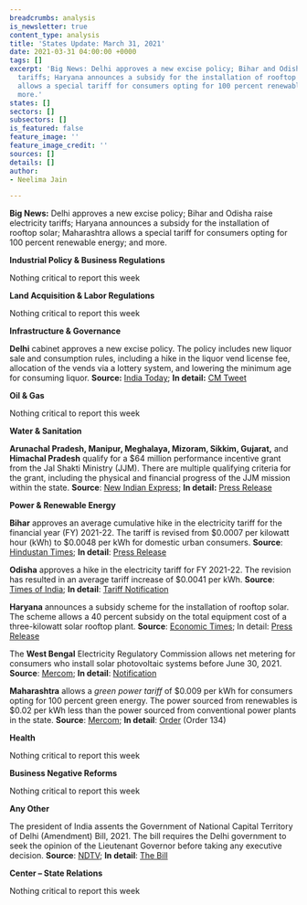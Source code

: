 ```yaml
---
breadcrumbs: analysis
is_newsletter: true
content_type: analysis
title: 'States Update: March 31, 2021'
date: 2021-03-31 04:00:00 +0000
tags: []
excerpt: 'Big News: Delhi approves a new excise policy; Bihar and Odisha raise electricity
  tariffs; Haryana announces a subsidy for the installation of rooftop solar; Maharashtra
  allows a special tariff for consumers opting for 100 percent renewable energy; and
  more.'
states: []
sectors: []
subsectors: []
is_featured: false
feature_image: ''
feature_image_credit: ''
sources: []
details: []
author:
- Neelima Jain

---
```

**Big News:** Delhi approves a new excise policy; Bihar and Odisha raise electricity tariffs; Haryana announces a subsidy for the installation of rooftop solar; Maharashtra allows a special tariff for consumers opting for 100 percent renewable energy; and more.

**Industrial Policy & Business Regulations**

Nothing critical to report this week

**Land Acquisition & Labor Regulations**

Nothing critical to report this week

**Infrastructure & Governance**

**Delhi** cabinet approves a new excise policy. The policy includes new liquor sale and consumption rules, including a hike in the liquor vend license fee, allocation of the vends via a lottery system, and lowering the minimum age for consuming liquor. **Source:** [India Today](https://www.indiatoday.in/india/story/understanding-delhi-s-liquor-policy-1782500-2021-03-23); **In detail:** [CM Tweet](https://twitter.com/ArvindKejriwal/status/1373976670756016130)

**Oil & Gas**

Nothing critical to report this week

**Water & Sanitation**

**Arunachal Pradesh, Manipur, Meghalaya, Mizoram, Sikkim, Gujarat,** and **Himachal Pradesh** qualify for a $64 million performance incentive grant from the Jal Shakti Ministry (JJM). There are multiple qualifying criteria for the grant, including the physical and financial progress of the JJM mission within the state. **Source**: [New Indian Express](https://www.newindianexpress.com/nation/2021/mar/28/jal-shakti-ministry-approves-rs-465-crore-performance-incentive-to-sevenstates-2282528.html); **In detail:** [Press Release](https://pib.gov.in/PressReleaseIframePage.aspx?PRID=1708086)

**Power & Renewable Energy**

**Bihar** approves an average cumulative hike in the electricity tariff for the financial year (FY) 2021-22. The tariff is revised from $0.0007 per kilowatt hour (kWh) to $0.0048 per kWh for domestic urban consumers. **Source**: [Hindustan Times](https://www.hindustantimes.com/cities/patna-news/bihar-effects-minor-hike-in-power-tariff-101616774729283.html); **In detail**: [Press Release](https://berc.co.in/orders/tariff/transmission/2328-press-release-of-tariff-order-of-bsptcl-and-sldc-fy-2021-22)

**Odisha** approves a hike in the electricity tariff for FY 2021-22. The revision has resulted in an average tariff increase of $0.0041 per kWh. **Source**: [Times of India](https://timesofindia.indiatimes.com/city/bhubaneswar/power-tariff-hiked-by-30-paise-per-unit-in-odisha/articleshow/81725632.cms); **In detail**: [Tariff Notification](http://www.orierc.org/Tariff_p_FY%202021-22.html)

**Haryana** announces a subsidy scheme for the installation of rooftop solar. The scheme allows a 40 percent subsidy on the total equipment cost of a three-kilowatt solar rooftop plant. **Source**: [Economic Times](https://energy.economictimes.indiatimes.com/news/renewable/haryana-announces-subsidy-on-rooftop-solar-power-plants/81698922); In detail: [Press Release](https://www.prharyana.gov.in/en/to-promote-solar-energy-in-haryana-the-dakshin-haryana-bijli-vitaran-nigam-has-implemented-a-scheme)

The **West Bengal** Electricity Regulatory Commission allows net metering for consumers who install solar photovoltaic systems before June 30, 2021. **Source**: [Mercom](https://mercomindia.com/west-bengal-allows-net-metering-for-rooftop/); **In detail**: [Notification](https://wberc.gov.in/sites/default/files/WBERC_A-82_1.pdf)

**Maharashtra** allows a _green power tariff_ of $0.009 per kWh for consumers opting for 100 percent green energy. The power sourced from renewables is $0.02 per kWh less than the power sourced from conventional power plants in the state. **Source**: [Mercom](https://mercomindia.com/consumers-100-renewables-green-power-tariff/); **In detail**: [Order](https://www.merc.gov.in/) (Order 134)

**Health**

Nothing critical to report this week

**Business Negative Reforms**

Nothing critical to report this week

**Any Other**

The president of India assents the Government of National Capital Territory of Delhi (Amendment) Bill, 2021. The bill requires the Delhi government to seek the opinion of the Lieutenant Governor before taking any executive decision. **Source**: [NDTV](https://www.ndtv.com/india-news/new-law-for-more-power-to-delhi-lieutenant-governor-cleared-by-president-2401234); **In detail**: [The Bill](https://prsindia.org/files/bill_track/2021-03-15/The%20Government%20of%20National%20Capital%20Territory%20of%20Delhi%20(Amendment)%20Bill,%202021.pdf)

**Center – State Relations**

Nothing critical to report this week
